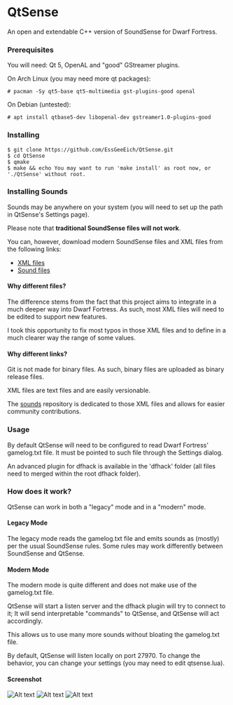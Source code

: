 # QtSense

An open and extendable C++ version of SoundSense for Dwarf Fortress.

### Prerequisites

You will need: Qt 5, OpenAL and "good" GStreamer plugins.

On Arch Linux (you may need more qt packages):
```
# pacman -Sy qt5-base qt5-multimedia gst-plugins-good openal
```

On Debian (untested):
```
# apt install qtbase5-dev libopenal-dev gstreamer1.0-plugins-good
```

### Installing

```
$ git clone https://github.com/EssGeeEich/QtSense.git
$ cd QtSense
$ qmake
$ make && echo You may want to run 'make install' as root now, or './QtSense' without root.
```

### Installing Sounds

Sounds may be anywhere on your system (you will need to set up the path in QtSense's Settings page).

Please note that **traditional SoundSense files will not work**.

You can, however, download modern SoundSense files and XML files from the following links:

* [XML files](https://github.com/EssGeeEich/QtSense/zipball/sounds/)
* [Sound files](https://github.com/EssGeeEich/QtSense/releases/download/Latest/packs.zip)

#### Why different files?

The difference stems from the fact that this project aims to integrate in a much deeper way into Dwarf Fortress. As such, most XML files will need to be edited to support new features.

I took this opportunity to fix most typos in those XML files and to define in a much clearer way the range of some values.

#### Why different links?

Git is not made for binary files. As such, binary files are uploaded as binary release files.

XML files are text files and are easily versionable.

The [sounds](https://github.com/EssGeeEich/QtSense/tree/sounds) repository is dedicated to those XML files and allows for easier community contributions.

### Usage

By default QtSense will need to be configured to read Dwarf Fortress' gamelog.txt file.
It must be pointed to such file through the Settings dialog.

An advanced plugin for dfhack is available in the 'dfhack' folder (all files need to merged within the root dfhack folder).

### How does it work?

QtSense can work in both a "legacy" mode and in a "modern" mode.

#### Legacy Mode

The legacy mode reads the gamelog.txt file and emits sounds as (mostly) per the usual SoundSense rules.
Some rules may work differently between SoundSense and QtSense.

#### Modern Mode

The modern mode is quite different and does not make use of the gamelog.txt file.

QtSense will start a listen server and the dfhack plugin will try to connect to it;
It will send interpretable "commands" to QtSense, and QtSense will act accordingly.

This allows us to use many more sounds without bloating the gamelog.txt file.

By default, QtSense will listen locally on port 27970.
To change the behavior, you can change your settings (you may need to edit qtsense.lua).

#### Screenshot
![Alt text](/../screenshots/Volume.jpg?raw=true "Volume Regolation")
![Alt text](/../screenshots/Packs.jpg?raw=true "Sound Packs Management")
![Alt text](/../screenshots/DebugAndSettings.jpg?raw=true "Debug and Settings screen")
